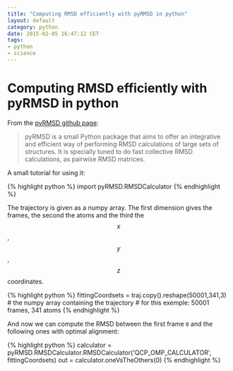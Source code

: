 ```yaml
---
title: "Computing RMSD efficiently with pyRMSD in python"
layout: default
category: python
date: 2015-02-05 16:47:12 CET
tags:
- python
- science
---
```


# Computing RMSD efficiently with pyRMSD in python

From the [pyRMSD github page](https://github.com/victor-gil-sepulveda/pyRMSD):

> pyRMSD is a small Python package that aims to offer an integrative and
> efficient way of performing RMSD calculations of large sets of structures. It
> is specially tuned to do fast collective RMSD calculations, as pairwise RMSD
> matrices. 

A small tutorial for using it:

{% highlight python %}
import pyRMSD.RMSDCalculator
{% endhighlight %}

The trajectory is given as a numpy array.
The first dimension gives the frames, the second the atoms and the third the $$x$$, $$y$$, $$z$$ coordinates.

{% highlight python %}
fittingCoordsets = traj.copy().reshape(50001,341,3) # the numpy array containing the trajectory
                                                    # for this exemple: 50001 frames, 341 atoms
{% endhighlight %}

And now we can compute the RMSD between the first frame `0` and the following ones with optimal alignment:

{% highlight python %}
calculator = pyRMSD.RMSDCalculator.RMSDCalculator('QCP_OMP_CALCULATOR', fittingCoordsets)
out = calculator.oneVsTheOthers(0)
{% endhighlight %}
